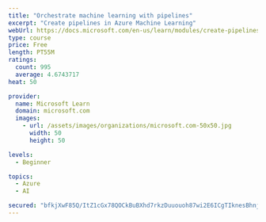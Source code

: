```yaml
---
title: "Orchestrate machine learning with pipelines"
excerpt: "Create pipelines in Azure Machine Learning"
webUrl: https://docs.microsoft.com/en-us/learn/modules/create-pipelines-in-aml/
type: course
price: Free
length: PT55M
ratings:
  count: 995
  average: 4.6743717
heat: 50

provider:
  name: Microsoft Learn
  domain: microsoft.com
  images:
    - url: /assets/images/organizations/microsoft.com-50x50.jpg
      width: 50
      height: 50

levels:
  - Beginner

topics:
  - Azure
  - AI

secured: "bfkjXwF85Q/ItZ1cGx78QOCkBuBXhd7rkzDuuouoh87wi2E6ICgTIknesBhnj7psQdm5jB5MnLGvWC7R27RNH7rsrdiz4RU7ozPjKlj1revkP9Sq5ZQA7nY4/s5kjP8NRgZr6+mfwQSHBB4ShRCSQN1rvk9zQhCsemFu0W8K6+2itgNT/QUXamg2iyZ9c9nwu8utR3vnQR49HSXyOekwIn9YDRBiaVtSbUgzD0U0ZeXuVk/4Ubw8TEc5UQeUiFIQZWjL3xzA6kqgG9EmMyR2BqoSCWcXkSamrGfVSv1GCypxtkGy2sxfcWgpfjCFTY7fh5le4GP1qeGFKTDzFzCmZXN+JA0iXyrRfMfkVZt7evpx9YwlKFZ4Y5E842d7iiLG+V40/sv4Ox2I4Zc3rsNgmOpZMG8dwsL3BfNibxZClSw=;v/F+i1G+MXaeTk6UlIHXdQ=="
---
```


